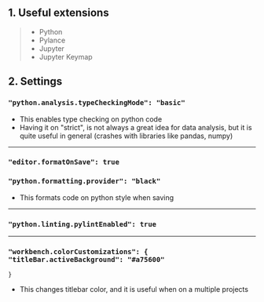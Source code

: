 ## 1. Useful extensions

> - Python
> - Pylance
> - Jupyter
> - Jupyter Keymap



## 2. Settings

### `"python.analysis.typeCheckingMode": "basic"`

- This enables type checking on python code
- Having it on "strict", is not always a great idea for data analysis, but it is quite useful in general (crashes with libraries like pandas, numpy)

___

### `"editor.formatOnSave": true`

### `"python.formatting.provider": "black"`

- This formats code on python style when saving

___

### `"python.linting.pylintEnabled": true`

___

###  `"workbench.colorCustomizations": {`      `"titleBar.activeBackground": "#a75600"`
`}`

- This changes titlebar color, and it is useful when on a multiple projects
